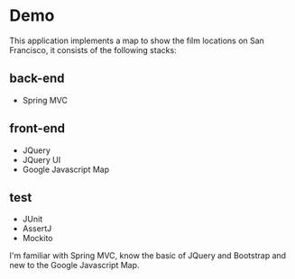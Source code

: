# Demo
This application implements a map to show the film locations on San Francisco, it consists of the following stacks:
## back-end
* Spring MVC
## front-end
* JQuery
* JQuery UI
* Google Javascript Map
## test
* JUnit
* AssertJ
*  Mockito

I'm familiar with Spring MVC, know the basic of JQuery and Bootstrap and new to the Google Javascript Map.
